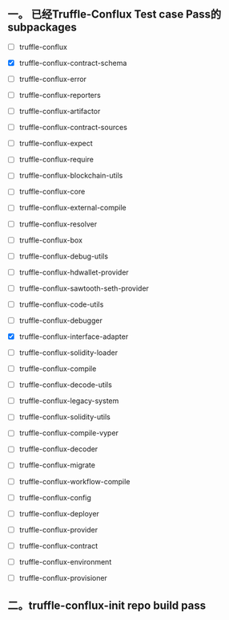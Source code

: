 ## 一。 已经Truffle-Conflux Test case Pass的subpackages

- [ ]  truffle-conflux            

- [x] truffle-conflux-contract-schema        

- [ ] truffle-conflux-error                  

- [ ] truffle-conflux-reporters

- [ ] truffle-conflux-artifactor             

- [ ] truffle-conflux-contract-sources       

- [ ] truffle-conflux-expect                

- [ ] truffle-conflux-require

- [ ] truffle-conflux-blockchain-utils       

- [ ] truffle-conflux-core

- [ ] truffle-conflux-external-compile       

- [ ] truffle-conflux-resolver

- [ ] truffle-conflux-box                    

- [ ] truffle-conflux-debug-utils            

- [ ] truffle-conflux-hdwallet-provider      

- [ ] truffle-conflux-sawtooth-seth-provider

- [ ] truffle-conflux-code-utils             

- [ ] truffle-conflux-debugger               

- [x] truffle-conflux-interface-adapter      

- [ ] truffle-conflux-solidity-loader

- [ ] truffle-conflux-compile                

- [ ] truffle-conflux-decode-utils           

- [ ] truffle-conflux-legacy-system          

- [ ] truffle-conflux-solidity-utils

- [ ] truffle-conflux-compile-vyper          

- [ ] truffle-conflux-decoder                

- [ ] truffle-conflux-migrate                

- [ ] truffle-conflux-workflow-compile

- [ ] truffle-conflux-config                 

- [ ] truffle-conflux-deployer               

- [ ] truffle-conflux-provider

- [ ] truffle-conflux-contract               

- [ ] truffle-conflux-environment           

- [ ] truffle-conflux-provisioner

## 二。truffle-conflux-init repo build pass
